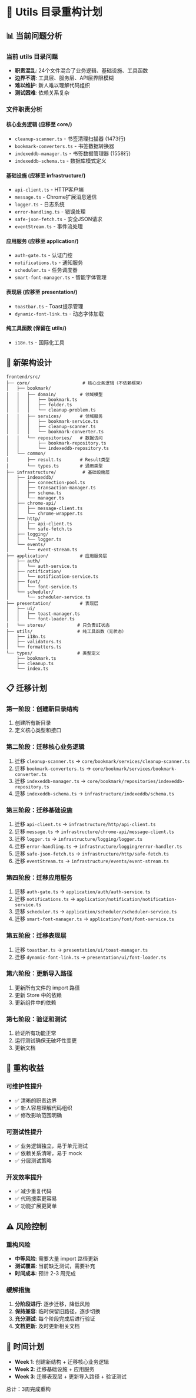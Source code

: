 # 🔄 Utils 目录重构计划

## 📊 当前问题分析

### 当前 utils 目录问题

- **职责混乱**: 24个文件混合了业务逻辑、基础设施、工具函数
- **边界不清**: 工具层、服务层、API层界限模糊
- **难以维护**: 新人难以理解代码组织
- **测试困难**: 依赖关系复杂

### 文件职责分析

#### 核心业务逻辑 (应移至 core/)

- `cleanup-scanner.ts` - 书签清理扫描器 (1473行)
- `bookmark-converters.ts` - 书签数据转换器
- `indexeddb-manager.ts` - 书签数据管理器 (1558行)
- `indexeddb-schema.ts` - 数据库模式定义

#### 基础设施 (应移至 infrastructure/)

- `api-client.ts` - HTTP客户端
- `message.ts` - Chrome扩展消息通信
- `logger.ts` - 日志系统
- `error-handling.ts` - 错误处理
- `safe-json-fetch.ts` - 安全JSON请求
- `eventStream.ts` - 事件流处理

#### 应用服务 (应移至 application/)

- `auth-gate.ts` - 认证门控
- `notifications.ts` - 通知服务
- `scheduler.ts` - 任务调度器
- `smart-font-manager.ts` - 智能字体管理

#### 表现层 (应移至 presentation/)

- `toastbar.ts` - Toast提示管理
- `dynamic-font-link.ts` - 动态字体加载

#### 纯工具函数 (保留在 utils/)

- `i18n.ts` - 国际化工具

## 🎯 新架构设计

```
frontend/src/
├── core/                    # 核心业务逻辑（不依赖框架）
│   ├── bookmark/
│   │   ├── domain/         # 领域模型
│   │   │   ├── bookmark.ts
│   │   │   ├── folder.ts
│   │   │   └── cleanup-problem.ts
│   │   ├── services/       # 领域服务
│   │   │   ├── bookmark-service.ts
│   │   │   ├── cleanup-scanner.ts
│   │   │   └── bookmark-converter.ts
│   │   └── repositories/   # 数据访问
│   │       ├── bookmark-repository.ts
│   │       └── indexeddb-repository.ts
│   └── common/
│       ├── result.ts       # Result类型
│       └── types.ts        # 通用类型
├── infrastructure/          # 基础设施层
│   ├── indexeddb/
│   │   ├── connection-pool.ts
│   │   ├── transaction-manager.ts
│   │   ├── schema.ts
│   │   └── manager.ts
│   ├── chrome-api/
│   │   ├── message-client.ts
│   │   └── chrome-wrapper.ts
│   ├── http/
│   │   ├── api-client.ts
│   │   └── safe-fetch.ts
│   ├── logging/
│   │   └── logger.ts
│   └── events/
│       └── event-stream.ts
├── application/            # 应用服务层
│   ├── auth/
│   │   └── auth-service.ts
│   ├── notification/
│   │   └── notification-service.ts
│   ├── font/
│   │   └── font-service.ts
│   └── scheduler/
│       └── scheduler-service.ts
├── presentation/           # 表现层
│   ├── ui/
│   │   ├── toast-manager.ts
│   │   └── font-loader.ts
│   └── stores/            # 只负责UI状态
├── utils/                 # 纯工具函数（无状态）
│   ├── i18n.ts
│   ├── validators.ts
│   └── formatters.ts
└── types/                 # 类型定义
    ├── bookmark.ts
    ├── cleanup.ts
    └── index.ts
```

## 📋 迁移计划

### 第一阶段：创建新目录结构

1. 创建所有新目录
2. 定义核心类型和接口

### 第二阶段：迁移核心业务逻辑

1. 迁移 `cleanup-scanner.ts` → `core/bookmark/services/cleanup-scanner.ts`
2. 迁移 `bookmark-converters.ts` → `core/bookmark/services/bookmark-converter.ts`
3. 迁移 `indexeddb-manager.ts` → `core/bookmark/repositories/indexeddb-repository.ts`
4. 迁移 `indexeddb-schema.ts` → `infrastructure/indexeddb/schema.ts`

### 第三阶段：迁移基础设施

1. 迁移 `api-client.ts` → `infrastructure/http/api-client.ts`
2. 迁移 `message.ts` → `infrastructure/chrome-api/message-client.ts`
3. 迁移 `logger.ts` → `infrastructure/logging/logger.ts`
4. 迁移 `error-handling.ts` → `infrastructure/logging/error-handler.ts`
5. 迁移 `safe-json-fetch.ts` → `infrastructure/http/safe-fetch.ts`
6. 迁移 `eventStream.ts` → `infrastructure/events/event-stream.ts`

### 第四阶段：迁移应用服务

1. 迁移 `auth-gate.ts` → `application/auth/auth-service.ts`
2. 迁移 `notifications.ts` → `application/notification/notification-service.ts`
3. 迁移 `scheduler.ts` → `application/scheduler/scheduler-service.ts`
4. 迁移 `smart-font-manager.ts` → `application/font/font-service.ts`

### 第五阶段：迁移表现层

1. 迁移 `toastbar.ts` → `presentation/ui/toast-manager.ts`
2. 迁移 `dynamic-font-link.ts` → `presentation/ui/font-loader.ts`

### 第六阶段：更新导入路径

1. 更新所有文件的 import 路径
2. 更新 Store 中的依赖
3. 更新组件中的依赖

### 第七阶段：验证和测试

1. 验证所有功能正常
2. 运行测试确保无破坏性变更
3. 更新文档

## 🎯 重构收益

### 可维护性提升

- ✅ 清晰的职责边界
- ✅ 新人容易理解代码组织
- ✅ 修改影响范围明确

### 可测试性提升

- ✅ 业务逻辑独立，易于单元测试
- ✅ 依赖关系清晰，易于 mock
- ✅ 分层测试策略

### 开发效率提升

- ✅ 减少重复代码
- ✅ 代码搜索更容易
- ✅ 功能扩展更简单

## ⚠️ 风险控制

### 重构风险

- **中等风险**: 需要大量 import 路径更新
- **测试覆盖**: 当前缺乏测试，需要补充
- **时间成本**: 预计 2-3 周完成

### 缓解措施

1. **分阶段进行**: 逐步迁移，降低风险
2. **保持兼容**: 临时保留旧路径，逐步切换
3. **充分测试**: 每个阶段完成后进行验证
4. **文档更新**: 及时更新相关文档

## 📅 时间计划

- **Week 1**: 创建新结构 + 迁移核心业务逻辑
- **Week 2**: 迁移基础设施 + 应用服务
- **Week 3**: 迁移表现层 + 更新导入路径 + 验证测试

总计：3周完成重构
